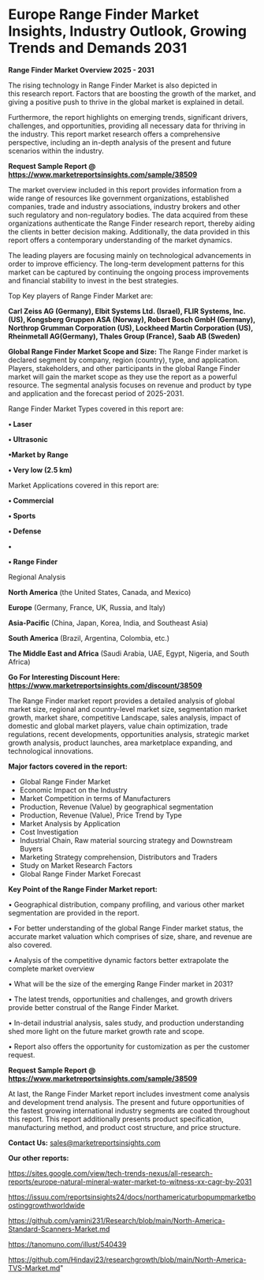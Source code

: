 # Europe Range Finder Market Insights, Industry Outlook, Growing Trends and Demands 2031

<Strong> Range Finder Market Overview 2025 - 2031</strong>

The rising technology in Range Finder Market is also depicted in this research report. Factors that are boosting the growth of the market, and giving a positive push to thrive in the global market is explained in detail.

Furthermore, the report highlights on emerging trends, significant drivers, challenges, and opportunities, providing all necessary data for thriving in the industry. This report market research offers a comprehensive perspective, including an in-depth analysis of the present and future scenarios within the industry.

<strong>Request Sample Report @ <a href=https://www.marketreportsinsights.com/sample/38509>https://www.marketreportsinsights.com/sample/38509</a></strong>

The market overview included in this report provides information from a wide range of resources like government organizations, established companies, trade and industry associations, industry brokers and other such regulatory and non-regulatory bodies. The data acquired from these organizations authenticate the Range Finder research report, thereby aiding the clients in better decision making. Additionally, the data provided in this report offers a contemporary understanding of the market dynamics.

The leading players are focusing mainly on technological advancements in order to improve efficiency. The long-term development patterns for this market can be captured by continuing the ongoing process improvements and financial stability to invest in the best strategies.

Top Key players of Range Finder Market are:

<strong>Carl Zeiss AG (Germany), Elbit Systems Ltd. (Israel), FLIR Systems, Inc. (US), Kongsberg Gruppen ASA (Norway), Robert Bosch GmbH (Germany), Northrop Grumman Corporation (US), Lockheed Martin Corporation (US), Rheinmetall AG(Germany), Thales Group (France), Saab AB (Sweden)</strong>

<strong><b>Global Range Finder Market Scope and Size:</b></strong>
The Range Finder market is declared segment by company, region (country), type, and application. Players, stakeholders, and other participants in the global Range Finder market will gain the market scope as they use the report as a powerful resource. The segmental analysis focuses on revenue and product by type and application and the forecast period of 2025-2031.

Range Finder Market Types covered in this report are:

<strong>•  Laser

•  Ultrasonic

•Market by Range

•  Very low (2.5 km)</strong>

Market Applications covered in this report are:

<strong>•  Commercial

•  Sports

•  Defense

•  

•  Range Finder</strong> 

Regional Analysis

<strong>North America</strong> (the United States, Canada, and Mexico)

<strong>Europe</strong> (Germany, France, UK, Russia, and Italy)

<strong>Asia-Pacific</strong> (China, Japan, Korea, India, and Southeast Asia)

<strong>South America</strong> (Brazil, Argentina, Colombia, etc.)

<strong>The Middle East and Africa</strong> (Saudi Arabia, UAE, Egypt, Nigeria, and South Africa)

<strong>Go For Interesting Discount Here: <a href=https://www.marketreportsinsights.com/discount/38509>https://www.marketreportsinsights.com/discount/38509</a></strong>

The Range Finder market report provides a detailed analysis of global market size, regional and country-level market size, segmentation market growth, market share, competitive Landscape, sales analysis, impact of domestic and global market players, value chain optimization, trade regulations, recent developments, opportunities analysis, strategic market growth analysis, product launches, area marketplace expanding, and technological innovations.

<strong><b>Major factors covered in the report:</b></strong>
<ul>
  <li>Global Range Finder Market </li>
  <li>Economic Impact on the Industry</li>
  <li>Market Competition in terms of Manufacturers</li>
  <li>Production, Revenue (Value) by geographical segmentation</li>
  <li>Production, Revenue (Value), Price Trend by Type</li>
  <li>Market Analysis by Application</li>
  <li>Cost Investigation</li>
  <li>Industrial Chain, Raw material sourcing strategy and Downstream Buyers</li>
  <li>Marketing Strategy comprehension, Distributors and Traders</li>
  <li>Study on Market Research Factors</li>
  <li>Global Range Finder Market Forecast</li>
</ul>

<strong><b>Key Point of the Range Finder Market report:</b></strong>

• Geographical distribution, company profiling, and various other market segmentation are provided in the report.

• For better understanding of the global Range Finder market status, the accurate market valuation which comprises of size, share, and revenue are also covered.

• Analysis of the competitive dynamic factors better extrapolate the complete market overview

• What will be the size of the emerging Range Finder market in 2031?

• The latest trends, opportunities and challenges, and growth drivers provide better construal of the Range Finder Market.

• In-detail industrial analysis, sales study, and production understanding shed more light on the future market growth rate and scope.

• Report also offers the opportunity for customization as per the customer request.

<strong>Request Sample Report @ <a href=https://www.marketreportsinsights.com/sample/38509>https://www.marketreportsinsights.com/sample/38509</a></strong>

At last, the Range Finder Market report includes investment come analysis and development trend analysis. The present and future opportunities of the fastest growing international industry segments are coated throughout this report. This report additionally presents product specification, manufacturing method, and product cost structure, and price structure.

<strong>Contact Us:</strong>
sales@marketreportsinsights.com

<strong>Our other reports:</strong>

<a href=https://sites.google.com/view/tech-trends-nexus/all-research-reports/europe-natural-mineral-water-market-to-witness-xx-cagr-by-2031>https://sites.google.com/view/tech-trends-nexus/all-research-reports/europe-natural-mineral-water-market-to-witness-xx-cagr-by-2031</a>

<a href=https://issuu.com/reportsinsights24/docs/northamericaturbopumpmarketboostinggrowthworldwide>https://issuu.com/reportsinsights24/docs/northamericaturbopumpmarketboostinggrowthworldwide</a>

<a href=https://github.com/yamini231/Research/blob/main/North-America-Standard-Scanners-Market.md>https://github.com/yamini231/Research/blob/main/North-America-Standard-Scanners-Market.md</a>

<a href=https://tanomuno.com/illust/540439>https://tanomuno.com/illust/540439</a>

<a href=https://github.com/Hindavi23/researchgrowth/blob/main/North-America-TVS-Market.md>https://github.com/Hindavi23/researchgrowth/blob/main/North-America-TVS-Market.md</a>"
